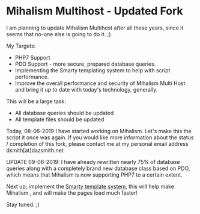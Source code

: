 <h1>Mihalism Multihost - Updated Fork</h1>

I am planning to update Mihalism Multihost after all these years, since it seems that no-one else is going to do it. ;)

My Targets:
<ul>
  <li>PHP7 Support</li>
  <li>PDO Support - more secure, prepared database queries.</li>
  <li>Implementing the Smarty templating system to help with script performance.</li>
  <li>Improve the overall performance and security of Mihalism Multi Host and bring it up to date with today's technology, generally.</li>
</ul>

This will be a large task:
<ul>
  <li>All database queries should be updated</li>
  <li>All template files should be updated</li>
</ul>
  
<p>Today, 08-06-2019 I have started working on Mihalism. Let's make this the script it once was again. If you would like more information about the status / completion of this fork, please contact me at my personal email address dsmith[at]dazsmith.net</p>


<p>UPDATE 09-06-2019: I have already rewritten nearly 75% of database queries along with a completely brand new database class based on PDO, which means that Mihalism is now supporting PHP7 to a certain extent.</p>

<p>Next up; implement the <a href="https://www.smarty.net/">Smarty template system</a>, this will help make Mihalism  <more secure>, and will make the pages load much faster!</p>

<p>Stay tuned. ;)</p>
